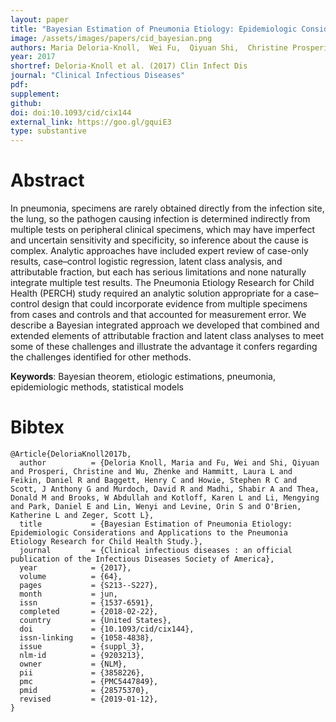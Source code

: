 ```yaml
---
layout: paper
title: "Bayesian Estimation of Pneumonia Etiology: Epidemiologic Considerations and Applications to the Pneumonia Etiology Research for Child Health Study"
image: /assets/images/papers/cid_bayesian.png
authors: Maria Deloria-Knoll,  Wei Fu,  Qiyuan Shi,  Christine Prosperi,  zihao wang,  Laura Hammitt,  Daniel R. Feikin, Henry C. Baggett,  Stephen R.C. Howie,  J. Anthony G. Scott,  David R. Murdoch,  Shabir A. Madhi,  Donald M. Thea, W. Abdullah Brooks,  Karen L. Kotloff,  Mengying Li,  Daniel E. Park,  Wenyi Lin,  Orin S. Levine, Katherine O’Brien, Scott Zeger
year: 2017
shortref: Deloria-Knoll et al. (2017) Clin Infect Dis
journal: "Clinical Infectious Diseases"
pdf: 
supplement: 
github: 
doi: doi:10.1093/cid/cix144
external_link: https://goo.gl/gquiE3
type: substantive
---
```


# Abstract

In pneumonia, specimens are rarely obtained directly from the infection site, the lung, so the pathogen causing infection is determined indirectly from multiple tests on peripheral clinical specimens, which may have imperfect and uncertain sensitivity and specificity, so inference about the cause is complex. Analytic approaches have included expert review of case-only results, case–control logistic regression, latent class analysis, and attributable fraction, but each has serious limitations and none naturally integrate multiple test results. The Pneumonia Etiology Research for Child Health (PERCH) study required an analytic solution appropriate for a case–control design that could incorporate evidence from multiple specimens from cases and controls and that accounted for measurement error. We describe a Bayesian integrated approach we developed that combined and extended elements of attributable fraction and latent class analyses to meet some of these challenges and illustrate the advantage it confers regarding the challenges identified for other methods.

**Keywords**: Bayesian theorem, etiologic estimations, pneumonia, epidemiologic methods, statistical models

# Bibtex

```
@Article{DeloriaKnoll2017b,
  author          = {Deloria Knoll, Maria and Fu, Wei and Shi, Qiyuan and Prosperi, Christine and Wu, Zhenke and Hammitt, Laura L and Feikin, Daniel R and Baggett, Henry C and Howie, Stephen R C and Scott, J Anthony G and Murdoch, David R and Madhi, Shabir A and Thea, Donald M and Brooks, W Abdullah and Kotloff, Karen L and Li, Mengying and Park, Daniel E and Lin, Wenyi and Levine, Orin S and O'Brien, Katherine L and Zeger, Scott L},
  title           = {Bayesian Estimation of Pneumonia Etiology: Epidemiologic Considerations and Applications to the Pneumonia Etiology Research for Child Health Study.},
  journal         = {Clinical infectious diseases : an official publication of the Infectious Diseases Society of America},
  year            = {2017},
  volume          = {64},
  pages           = {S213--S227},
  month           = jun,
  issn            = {1537-6591},
  completed       = {2018-02-22},
  country         = {United States},
  doi             = {10.1093/cid/cix144},
  issn-linking    = {1058-4838},
  issue           = {suppl_3},
  nlm-id          = {9203213},
  owner           = {NLM},
  pii             = {3858226},
  pmc             = {PMC5447849},
  pmid            = {28575370},
  revised         = {2019-01-12},
}
```